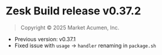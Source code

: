 # Zesk Build release v0.37.2

> Copyright &copy; 2025 Market Acumen, Inc.

- Previous version: v0.37.1
- Fixed issue with `usage` -> `handler` renaming in `package.sh`
